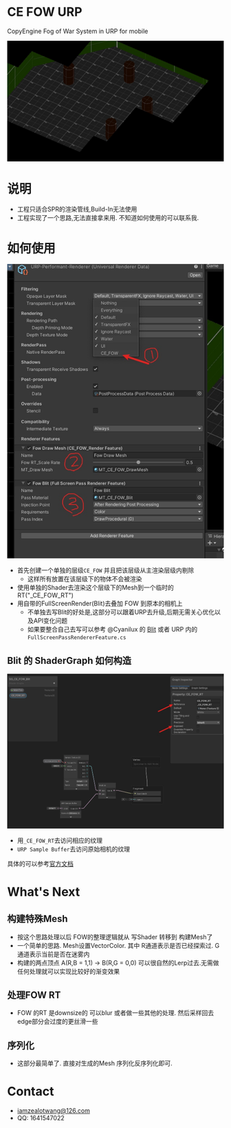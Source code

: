 # CE FOW URP

CopyEngine Fog of War System in URP for mobile

![](Imgs/16816353326811.jpg)

# 说明

- 工程只适合SPR的渲染管线,Build-In无法使用
- 工程实现了一个思路,无法直接拿来用. 不知道如何使用的可以联系我.

# 如何使用

![](Imgs/16816356318597.jpg)

- 首先创建一个单独的层级`CE_FOW` 并且把该层级从主渲染层级内剔除
    - 这样所有放置在该层级下的物体不会被渲染
- 使用单独的Shader去渲染这个层级下的Mesh到一个临时的RT("_CE_FOW_RT")
- 用自带的FullScreenRender(Blit)去叠加 FOW 到原本的相机上
    - 不单独去写Blit的好处是,这部分可以跟着URP去升级,后期无需关心优化以及API变化问题
    - 如果要整合自己去写可以参考 @Cyanilux 的 [Blit](https://github.com/Cyanilux/URP_BlitRenderFeature) 或者 URP 内的 `FullScreenPassRendererFeature.cs`

## Blit 的 ShaderGraph 如何构造

![](Imgs/16816360861222.jpg)

- 用`_CE_FOW_RT`去访问相应的纹理
- `URP Sample Buffer`去访问原始相机的纹理

具体的可以参考[官方文档](https://docs.unity3d.com/Packages/com.unity.render-pipelines.universal@16.0/manual/post-processing/post-processing-custom-effect-low-code.html)


# What's Next

## 构建特殊Mesh
- 按这个思路处理以后 FOW的整理逻辑就从 写Shader 转移到 构建Mesh了
- 一个简单的思路. Mesh设置VectorColor. 其中 R通道表示是否已经探索过. G通道表示当前是否在迷雾内
- 构建的两点顶点 A(R,B = 1,1) -> B(R,G = 0,0) 可以很自然的Lerp过去.无需做任何处理就可以实现比较好的渐变效果

## 处理FOW RT
- FOW 的RT 是downsize的 可以blur 或者做一些其他的处理. 然后采样回去 edge部分会过度的更丝滑一些

## 序列化
- 这部分最简单了. 直接对生成的Mesh 序列化反序列化即可.

# Contact

- iamzealotwang@126.com
- QQ: 1641547022








